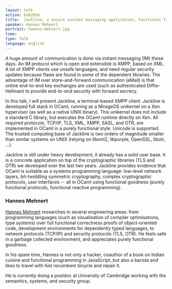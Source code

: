 ```yaml
---
layout: talk
active: bob2016
title:  Jackline, a secure instant messaging application, functional from the ground up
speaker: Hannes Mehnert
portrait: hannes-mehnert.jpg
time: 
type: Talk
language: english
---
```


A huge amount of communication is done via instant messaging (IM) these
days.  An IM protocol which is open and extensible is XMPP, based on
XML.  A lot of XMPP clients use unsafe languages, and need regular
security updates because flaws are found in some of the dependent
libraries.  The advantage of IM over store-and-forward communication
(eMail) is that online end-to-end key exchanges are used (such as
authenticated Diffie-Hellman) to provide end-to-end security with
forward secrecy.

In this talk, I will present Jackline, a terminal-based XMPP client.
Jackline is developed full stack in OCaml, running as a MirageOS
unikernel on a Xen hypervisor (as well as a native UNIX binary).  This
unikernel does not include a standard C library, but executes the OCaml
runtime directly on Xen.  All required protocols, TCP/IP, TLS, XML,
XMPP, SASL, and OTR, are implemented in OCaml in a purely functional
style.  Unicode is supported.  The trusted computing base of Jackline is
two orders of magnitude smaller than similar systems on UNIX (relying on
libxml2, libpurple, OpenSSL, libotr, ...).

Jackline is still under heavy development, it already has a solid user
base.  It is a concrete application on top of the cryptographic
libraries (TLS and OTR) we developed over the last two years.  Jackline
provides evidence that OCaml is suitable as a systems programming
language: low-level network layers, bit-twiddling symmetric
cryptography, complex cryptographic protocols, user interfaces -- all in
OCaml using functional goodness (purely functional protocols, functional
reactive programming).

### Hannes Mehnert

[Hannes Mehnert](https://twitter.com/h4nnes) researches in several
engineering areas: from programming languages (such as visualisation
of compiler optimisations, type systems) over full functional
correctness proofs of object-oriented code, development environments
for dependently typed languages, to network protocols (TCP/IP) and
security protocols (TLS, OTR).  He feels safe in a garbage collected
environment, and appreciates purely functional goodness.

In his spare time, Hannes is not only a hacker, coauthor of a book on
Indian cuisine and functional programming in JavaScript, but also a
barista and likes to travel with hist recumbent bicycle and repair it.

He is currently doing a postdoc at University of Cambridge working with
the semantics, systems, and security group.
